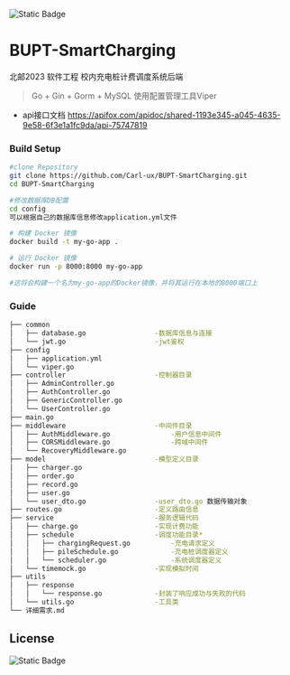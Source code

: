 ![Static Badge](https://img.shields.io/badge/Go-v1.19-blue)
# BUPT-SmartCharging
北邮2023 软件工程 校内充电桩计费调度系统后端
> Go + Gin + Gorm + MySQL
> 使用配置管理工具Viper

- api接口文档 https://apifox.com/apidoc/shared-1193e345-a045-4635-9e58-6f3e1a1fc9da/api-75747819

### Build Setup
```bash
#clone Repository
git clone https://github.com/Carl-ux/BUPT-SmartCharging.git
cd BUPT-SmartCharging

#修改数据库DB配置
cd config
可以根据自己的数据库信息修改application.yml文件

# 构建 Docker 镜像
docker build -t my-go-app .

# 运行 Docker 镜像
docker run -p 8000:8000 my-go-app

#这将会构建一个名为my-go-app的Docker镜像，并将其运行在本地的8000端口上
```

### Guide
```bash
├── common
│   ├── database.go                 -数据库信息与连接
│   └── jwt.go                      -jwt鉴权
├── config
│   ├── application.yml
│   └── viper.go
├── controller                      -控制器目录
│   ├── AdminController.go
│   ├── AuthController.go
│   ├── GenericController.go
│   └── UserController.go
├── main.go
├── middleware                      -中间件目录
│   ├── AuthMiddleware.go               -用户信息中间件
│   ├── CORSMiddleware.go               -跨域中间件
│   └── RecoveryMiddleware.go
├── model                           -模型定义目录
│   ├── charger.go
│   ├── order.go
│   ├── record.go
│   ├── user.go
│   └── user_dto.go                 -user_dto.go 数据传输对象
├── routes.go                       -定义路由信息
├── service                         -服务逻辑代码
│   ├── charge.go                   -实现计费功能
│   ├── schedule                    -调度功能目录*
│   │   ├── chargingRequest.go          -充电请求定义
│   │   ├── pileSchedule.go             -充电桩调度器定义
│   │   └── scheduler.go                -系统调度器定义
│   └── timemock.go                 -实现模拟时间
├── utils
│   ├── response
│   │   └── response.go             -封装了响应成功与失败的代码
│   └── utils.go                    -工具类
└── 详细需求.md
```

## License
![Static Badge](https://img.shields.io/badge/License-MIT-purpule)

